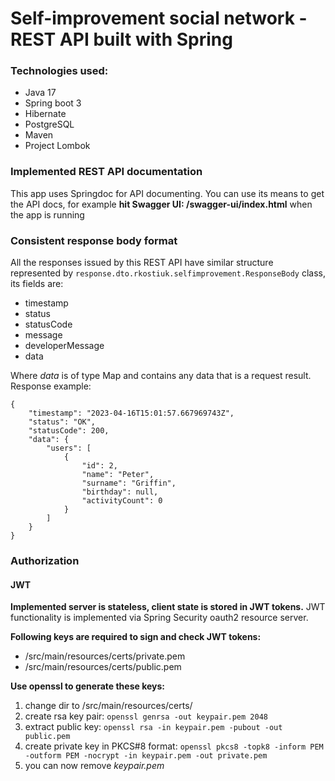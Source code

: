# Self-improvement social network - REST API built with Spring

### Technologies used:
- Java 17
- Spring boot 3
- Hibernate 
- PostgreSQL 
- Maven 
- Project Lombok

### Implemented REST API documentation
This app uses Springdoc for API documenting. You can use its means to get the API docs, for example 
**hit Swagger UI: /swagger-ui/index.html** when the app is running

### Consistent response body format
All the responses issued by this REST API have similar structure represented by 
``response.dto.rkostiuk.selfimprovement.ResponseBody`` class, its fields are:    
- timestamp
- status
- statusCode
- message
- developerMessage
- data

Where *data* is of type Map and contains any data that is a request result.
Response example:
```
{
    "timestamp": "2023-04-16T15:01:57.667969743Z",
    "status": "OK",
    "statusCode": 200,
    "data": {
        "users": [
            {
                "id": 2,
                "name": "Peter",
                "surname": "Griffin",
                "birthday": null,
                "activityCount": 0
            }
        ]
    }
}
```

### Authorization

#### JWT

**Implemented server is stateless, client state is stored in JWT tokens.** JWT functionality is implemented via 
Spring Security oauth2 resource server.

**Following keys are required to sign and check JWT tokens:**
- /src/main/resources/certs/private.pem
- /src/main/resources/certs/public.pem

**Use openssl to generate these keys:**
1. change dir to /src/main/resources/certs/
2. create rsa key pair: `openssl genrsa -out keypair.pem 2048`
3. extract public key: `openssl rsa -in keypair.pem -pubout -out public.pem`
4. create private key in PKCS#8 format: `openssl pkcs8 -topk8 -inform PEM -outform PEM -nocrypt -in keypair.pem -out private.pem`
5. you can now remove *keypair.pem*
